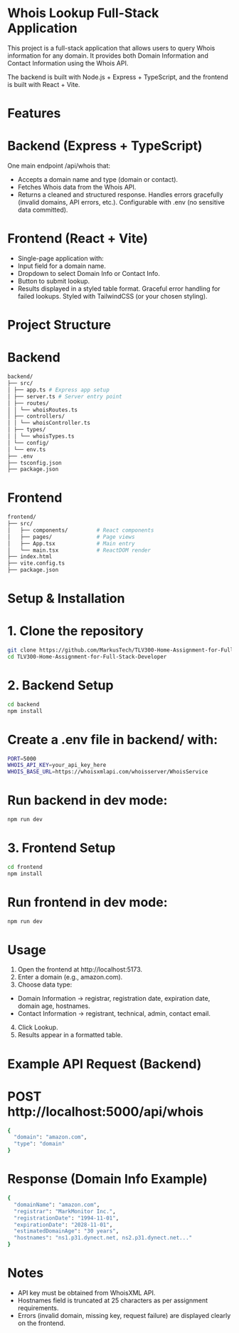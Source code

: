 # Whois Lookup Full-Stack Application

This project is a full-stack application that allows users to query Whois information for any domain.
It provides both Domain Information and Contact Information using the Whois API.

The backend is built with Node.js + Express + TypeScript, and the frontend is built with React + Vite.

# Features

# Backend (Express + TypeScript)

One main endpoint /api/whois that:

- Accepts a domain name and type (domain or contact).
- Fetches Whois data from the Whois API.
- Returns a cleaned and structured response.
  Handles errors gracefully (invalid domains, API errors, etc.).
  Configurable with .env (no sensitive data committed).

# Frontend (React + Vite)

- Single-page application with:
- Input field for a domain name.
- Dropdown to select Domain Info or Contact Info.
- Button to submit lookup.
- Results displayed in a styled table format.
  Graceful error handling for failed lookups.
  Styled with TailwindCSS (or your chosen styling).

# Project Structure

# Backend

```bash
backend/
├── src/
│ ├── app.ts # Express app setup
│ ├── server.ts # Server entry point
│ ├── routes/
│ │ └── whoisRoutes.ts
│ ├── controllers/
│ │ └── whoisController.ts
│ ├── types/
│ │ └── whoisTypes.ts
│ └── config/
│ └── env.ts
├── .env
├── tsconfig.json
├── package.json

```

# Frontend

```bash
frontend/
├── src/
│   ├── components/         # React components
│   ├── pages/              # Page views
│   ├── App.tsx             # Main entry
│   └── main.tsx            # ReactDOM render
├── index.html
├── vite.config.ts
├── package.json

```

# Setup & Installation

# 1. Clone the repository

```bash
git clone https://github.com/MarkusTech/TLV300-Home-Assignment-for-Full-Stack-Developer.git
cd TLV300-Home-Assignment-for-Full-Stack-Developer
```

# 2. Backend Setup

```bash
cd backend
npm install
```

# Create a .env file in backend/ with:

```bash
PORT=5000
WHOIS_API_KEY=your_api_key_here
WHOIS_BASE_URL=https://whoisxmlapi.com/whoisserver/WhoisService

```

# Run backend in dev mode:

```bash
npm run dev
```

# 3. Frontend Setup

```bash
cd frontend
npm install
```

# Run frontend in dev mode:

```bash
npm run dev
```

# Usage

1. Open the frontend at http://localhost:5173.
2. Enter a domain (e.g., amazon.com).
3. Choose data type:

- Domain Information → registrar, registration date, expiration date, domain age, hostnames.
- Contact Information → registrant, technical, admin, contact email.

4. Click Lookup.
5. Results appear in a formatted table.

# Example API Request (Backend)

# POST http://localhost:5000/api/whois

```bash
{
  "domain": "amazon.com",
  "type": "domain"
}
```

# Response (Domain Info Example)

```bash
{
  "domainName": "amazon.com",
  "registrar": "MarkMonitor Inc.",
  "registrationDate": "1994-11-01",
  "expirationDate": "2028-11-01",
  "estimatedDomainAge": "30 years",
  "hostnames": "ns1.p31.dynect.net, ns2.p31.dynect.net..."
}
```

# Notes

- API key must be obtained from WhoisXML API.
- Hostnames field is truncated at 25 characters as per assignment requirements.
- Errors (invalid domain, missing key, request failure) are displayed clearly on the frontend.
